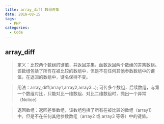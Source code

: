 ```yaml
---
title: array_diff 数组差集
date: 2018-08-15
tags:
  - PHP
categories:
  - Code
---
```


## array_diff

> 定义：比较两个数组的键值，并返回差集，函数返回两个数组的差集数组。该数组包括了所有在被比较的数组中，但是不在任何其他参数数组中的键值。在返回的数组中，键名保持不变。

> 用法：array_diff(array1,array2,array3...); 可传多个数组，后续数组，与第一个数组对比，只能对比一维数组、对比二维数组时，抛出一个异常（Notice）

> 返回数组：返回差集数组，该数组包括了所有在被比较的数组（array1）中，但是不在任何其他参数数组（array2 或 array3 等等）中的键值。
